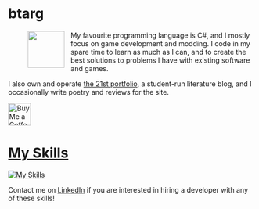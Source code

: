 # btarg
><img align='left' height='75' src='https://github.com/btarg/Origami/blob/master/crane.png?raw=true' style='padding-right: 10px;' />

My favourite programming language is C#, and I mostly focus on game development and modding. I code in my spare time to learn as much as I can, and to create the best solutions to problems I have with existing software and games.

I also own and operate [the 21st portfolio](https://21stportfolio.com), a student-run literature blog, and I occasionally write poetry and reviews for the site.

<a href='https://ko-fi.com/btarg' target='_blank'><img height='35' style='border:0px;height:46px;' src='https://az743702.vo.msecnd.net/cdn/kofi3.png?v=0' border='0' alt='Buy Me a Coffee at ko-fi.com' />

# My Skills
[![My Skills](https://skillicons.dev/icons?i=github,java,cs,unity,python,idea,discord,bots,linux,nginx,gcp,ps,md,netlify,powershell)](https://skillicons.dev)

Contact me on [LinkedIn](https://www.linkedin.com/in/benjamin-targett-1298ab29a/) if you are interested in hiring a developer with any of these skills!
